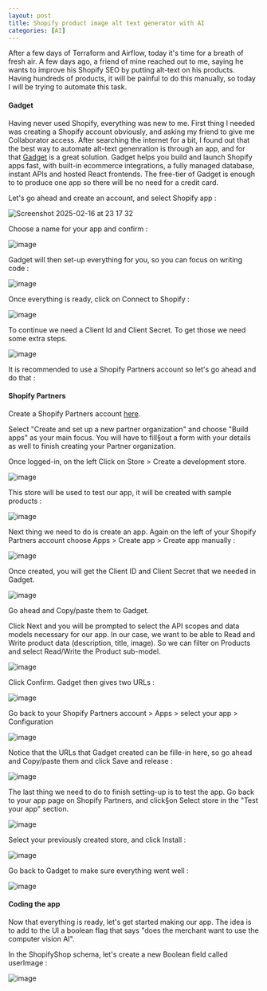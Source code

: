 ```yaml
---
layout: post
title: Shopify product image alt text generator with AI
categories: [AI]
---
```


After a few days of Terraform and Airflow, today it's time for a breath of fresh air.
A few days ago, a friend of mine reached out to me, saying he wants to improve his Shopify SEO by putting alt-text on his products.
Having hundreds of products, it will be painful to do this manually, so today I will be trying to automate this task.


#### Gadget

Having never used Shopify, everything was new to me. 
First thing I needed was creating a Shopify account obviously, and asking my friend to give me Collaborator access.
After searching the internet for a bit, I found out that the best way to automate alt-text genenration is through an app, and for that [Gadget](http://www.gadget.dev) is a great solution.
Gadget helps you build and launch Shopify apps fast, with built-in ecommerce integrations, a fully managed database, instant APIs and hosted React frontends.
The free-tier of Gadget is enough to to produce one app so there will be no need for a credit card.

Let's go ahead and create an account, and select Shopify app :

![Screenshot 2025-02-16 at 23 17 32](https://github.com/user-attachments/assets/dfbb042e-7d26-450c-9a49-91705c2f2e13)

Choose a name for your app and confirm : 

![image](https://github.com/user-attachments/assets/6ba68bf5-8b51-4b20-b782-0c9b7954429b)

Gadget will then set-up everything for you, so you can focus on writing code : 

![image](https://github.com/user-attachments/assets/2333b2db-0565-4a00-ae74-6a48dedacfb4)

Once everything is ready, click on Connect to Shopify :

![image](https://github.com/user-attachments/assets/f317eca0-5f63-4d10-9778-075a2503e6d4)

To continue we need a Client Id and Client Secret. To get those we need some extra steps.

![image](https://github.com/user-attachments/assets/514902bc-4190-4d14-9360-2d4ce5c11ccf)

It is recommended to use a Shopify Partners account so let's go ahead and do that : 

#### Shopify Partners

Create a Shopify Partners account [here](https://partners.shopify.com/current).

Select "Create and set up a new partner organization" and choose "Build apps" as your main focus.
You will have to fill§out a form with your details as well to finish creating your Partner organization.

Once logged-in, on the left Click on Store > Create a development store.

![image](https://github.com/user-attachments/assets/bfbd1909-db90-44ca-a1dc-248b2d3f3a7f)

This store will be used to test our app, it will be created with sample products : 

![image](https://github.com/user-attachments/assets/3b5f1758-1bfc-411f-aa21-5be79887f09c)

Next thing we need to do is create an app. Again on the left of your Shopify Partners account choose Apps > Create app > Create app manually :

![image](https://github.com/user-attachments/assets/c2e7a595-d275-4040-a60b-904ee0c080bd)

Once created, you will get the Client ID and Client Secret that we needed in Gadget.

![image](https://github.com/user-attachments/assets/69e1c783-efe8-46c0-8b73-02cee9db348c)

Go ahead and Copy/paste them to Gadget.

Click Next and you will be prompted to select the API scopes and data models necessary for our app.
In our case, we want to be able to Read and Write product data (description, title, image).
So we can filter on Products and select Read/Write the Product sub-model.

![image](https://github.com/user-attachments/assets/e887bfd4-cb5d-4c96-80d5-2631a58a15e0)

Click Confirm. Gadget then gives two URLs :

![image](https://github.com/user-attachments/assets/376b6bc1-cbf7-4e8a-b21c-3a7cf08667a1)

Go back to your Shopify Partners account > Apps > select your app > Configuration

![image](https://github.com/user-attachments/assets/64ea194f-b212-47ae-91dc-c683a7bbd276)

Notice that the URLs that Gadget created can be fille-in here, so go ahead and Copy/paste them and click Save and release :

![image](https://github.com/user-attachments/assets/e9b6d938-21e2-431e-8a9f-e7a0fbf54078)

The last thing we need to do to finish setting-up is to test the app.
Go back to your app page on Shopify Partners, and click§on Select store in the "Test your app" section.

![image](https://github.com/user-attachments/assets/73f58a00-6c7a-4775-a708-747b79a97b8c)

Select your previously created store, and click Install : 

![image](https://github.com/user-attachments/assets/ed14bd55-7bc2-4859-831d-84d4c7704eb6)

Go back to Gadget to make sure everything went well :

![image](https://github.com/user-attachments/assets/dc904606-2fc4-45c5-9a49-39a615083a99)


#### Coding the app

Now that everything is ready, let's get started making our app.
The idea is to add to the UI a boolean flag that says "does the merchant want to use the computer vision AI".

In the ShopifyShop schema, let's create a new Boolean field called userImage :

![image](https://github.com/user-attachments/assets/c7a8f092-24bf-4b23-82bc-4e48c0bce447)






